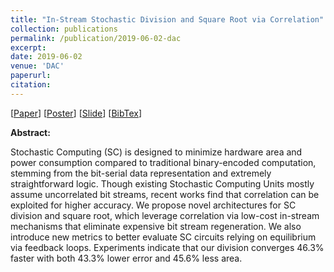 ```yaml
---
title: "In-Stream Stochastic Division and Square Root via Correlation"
collection: publications
permalink: /publication/2019-06-02-dac
excerpt:
date: 2019-06-02
venue: 'DAC'
paperurl:
citation:
---
```

[[Paper](https://diwu1990.github.io/files/2019-06-02-dac2019-paper.pdf)] 
[[Poster](https://diwu1990.github.io/files/2019-06-02-dac2019-poster.pdf)] 
[[Slide](https://diwu1990.github.io/files/2019-06-02-dac2019-slide.pdf)] 
[[BibTex](https://diwu1990.github.io/files/2019-06-02-dac2019-paper.bib)]

__Abstract:__

Stochastic Computing (SC) is designed to minimize hardware area and power consumption compared to traditional binary-encoded computation, stemming from the bit-serial data representation and extremely straightforward logic. Though existing Stochastic Computing Units mostly assume uncorrelated bit streams, recent works find that correlation can be exploited for higher accuracy. We propose novel architectures for SC division and square root, which leverage correlation via low-cost in-stream mechanisms that eliminate expensive bit stream regeneration. We also introduce new metrics to better evaluate SC circuits relying on equilibrium via feedback loops. Experiments indicate that our division converges 46.3% faster with both 43.3% lower error and 45.6% less area.